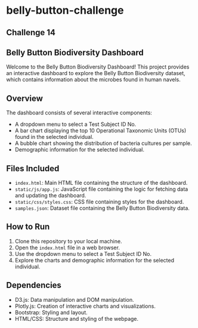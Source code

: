 # belly-button-challenge
## Challenge 14 

## Belly Button Biodiversity Dashboard

Welcome to the Belly Button Biodiversity Dashboard! This project provides an interactive dashboard to explore the Belly Button Biodiversity dataset, which contains information about the microbes found in human navels.

## Overview

The dashboard consists of several interactive components:
- A dropdown menu to select a Test Subject ID No.
- A bar chart displaying the top 10 Operational Taxonomic Units (OTUs) found in the selected individual.
- A bubble chart showing the distribution of bacteria cultures per sample.
- Demographic information for the selected individual.

## Files Included

- `index.html`: Main HTML file containing the structure of the dashboard.
- `static/js/app.js`: JavaScript file containing the logic for fetching data and updating the dashboard.
- `static/css/styles.css`: CSS file containing styles for the dashboard.
- `samples.json`: Dataset file containing the Belly Button Biodiversity data.

## How to Run

1. Clone this repository to your local machine.
2. Open the `index.html` file in a web browser.
3. Use the dropdown menu to select a Test Subject ID No.
4. Explore the charts and demographic information for the selected individual.

## Dependencies

- D3.js: Data manipulation and DOM manipulation.
- Plotly.js: Creation of interactive charts and visualizations.
- Bootstrap: Styling and layout.
- HTML/CSS: Structure and styling of the webpage.
